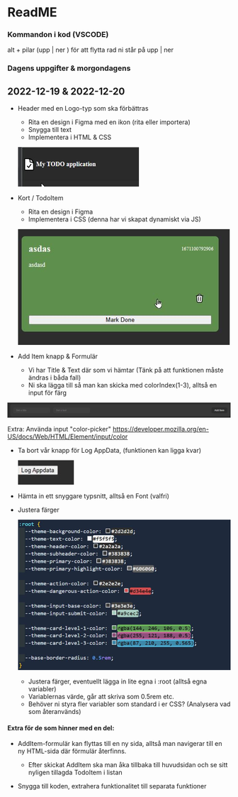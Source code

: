 # ReadME
### Kommandon i kod (VSCODE)
alt + pilar (upp | ner ) för att flytta rad ni står på upp | ner

### Dagens uppgifter & morgondagens
## 2022-12-19 & 2022-12-20

- Header med en Logo-typ som ska förbättras
  - Rita en design i Figma med en ikon (rita eller importera)
  - Snygga till text
  - Implementera i HTML & CSS

  ![](assets/header-icon-text.jpg)

- Kort / TodoItem
  - Rita en design i Figma
  - Implementera i CSS (denna har vi skapat dynamiskt via JS)

  ![](assets/todo-item.jpg)

- Add Item knapp & Formulär
  - Vi har Title & Text där som vi hämtar
  (Tänk på att funktionen måste ändras i båda fall)
  - Ni ska lägga till så man kan skicka med colorIndex(1-3), alltså en input för färg

 ![](assets/form.jpg)

  Extra:
  Använda input "color-picker"
  https://developer.mozilla.org/en-US/docs/Web/HTML/Element/input/color

- Ta bort vår knapp för Log AppData, (funktionen kan ligga kvar)

  ![](assets/log-appdata-btn.jpg)

- Hämta in ett snyggare typsnitt, alltså en Font (valfri)

- Justera färger

  ![](assets/root-variables-css.jpg)

  - Justera färger, eventuellt lägga in lite egna i :root (alltså egna variabler)
  - Variablernas värde, går att skriva som 0.5rem etc.
  - Behöver ni styra fler variabler som standard i er CSS? (Analysera vad som återanvänds)


#### **Extra för de som hinner med en del:**
- AddItem-formulär kan flyttas till en ny sida, alltså man navigerar till en ny HTML-sida där
förmulär återfinns.
  - Efter skickat AddItem ska man åka tillbaka till huvudsidan och se sitt nyligen tillagda TodoItem i listan

- Snygga till koden, extrahera funktionalitet till separata funktioner
